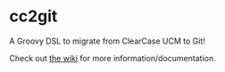 # cc2git

A Groovy DSL to migrate from ClearCase UCM to Git!

Check out [the wiki](https://github.com/Praqma/cc2git/wiki) for more information/documentation.
